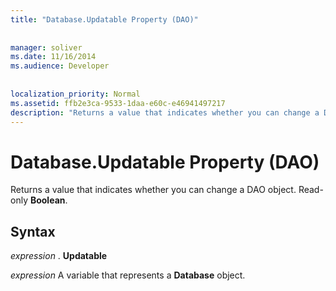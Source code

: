 ```yaml
---
title: "Database.Updatable Property (DAO)"
  
  
manager: soliver
ms.date: 11/16/2014
ms.audience: Developer
 
  
localization_priority: Normal
ms.assetid: ffb2e3ca-9533-1daa-e60c-e46941497217
description: "Returns a value that indicates whether you can change a DAO object. Read-only Boolean ."
---
```


# Database.Updatable Property (DAO)

Returns a value that indicates whether you can change a DAO object. Read-only **Boolean**. 
  
## Syntax

 *expression*  . **Updatable**
  
 *expression*  A variable that represents a **Database** object. 
  


